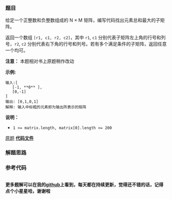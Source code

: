 ### 题目
给定一个正整数和负整数组成的 N × M 矩阵，编写代码找出元素总和最大的子矩阵。

返回一个数组 `[r1, c1, r2, c2]`，其中 `r1`, `c1` 分别代表子矩阵左上角的行号和列号，`r2`, `c2`
分别代表右下角的行号和列号。若有多个满足条件的子矩阵，返回任意一个均可。

**注意：** 本题相对书上原题稍作改动

**示例:**

    
    
    输入:[
       [-1, **0** ],
       [0,-1]
    ]
    输出: [0,1,0,1]
    解释: 输入中标粗的元素即为输出所表示的矩阵

**说明：**

  * `1 <= matrix.length, matrix[0].length <= 200`

[原题](https://leetcode-cn.com/problems/max-submatrix-lcci/)    **[代码文件]()**


### 解题思路




### 参考代码

```go


```




**更多题解可以在我的[github](https://github.com/LZH139/leetcode_Go)上看到，每天都在持续更新，觉得还不错的话，记得点个小星星哈，谢谢啦**
